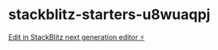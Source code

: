 # stackblitz-starters-u8wuaqpj

[Edit in StackBlitz next generation editor ⚡️](https://stackblitz.com/~/github.com/Praveen00013/stackblitz-starters-u8wuaqpj)
